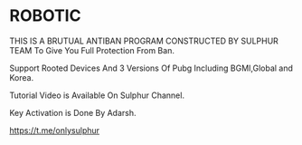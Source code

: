 # ROBOTIC

THIS IS A BRUTUAL ANTIBAN PROGRAM CONSTRUCTED BY SULPHUR TEAM
To Give You Full Protection From Ban.

Support Rooted Devices And 3 Versions Of Pubg Including
BGMI,Global and Korea.

Tutorial Video is Available On Sulphur Channel.

Key Activation is Done By Adarsh.

https://t.me/onlysulphur
